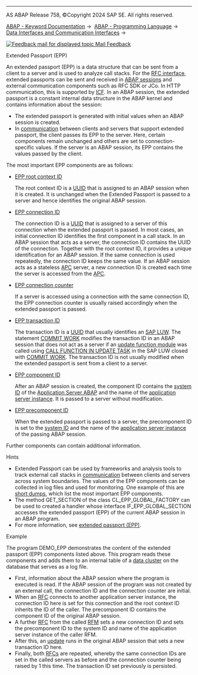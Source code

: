   

* * *

AS ABAP Release 758, ©Copyright 2024 SAP SE. All rights reserved.

[ABAP - Keyword Documentation](https://help.sap.com/doc/abapdocu_latest_index_htm/latest/en-US/abenabap.htm) →  [ABAP - Programming Language](https://help.sap.com/doc/abapdocu_latest_index_htm/latest/en-US/abenabap_reference.htm) →  [Data Interfaces and Communication Interfaces](https://help.sap.com/doc/abapdocu_latest_index_htm/latest/en-US/abenabap_data_communication.htm) → 

 [![](Mail.gif?object=Mail.gif "Feedback mail for displayed topic") Mail Feedback](mailto:f1_help@sap.com?subject=Feedback%20on%20ABAP%20Documentation&body=Document:%20Extended%20Passport%20%28EPP%29%2C%20ABENEPP%2C%20758%0D%0A%0D%0AError:%0D%0A%0D%0A%0D%0A%0D%0ASuggestion%20for%20improvement:)

Extended Passport (EPP)

An extended passport (EPP) is a data structure that can be sent from a client to a server and is used to analyze call stacks. For the [RFC interface](https://help.sap.com/doc/abapdocu_latest_index_htm/latest/en-US/abenrfc_interface.htm), extended passports can be sent and received in [ABAP sessions](https://help.sap.com/doc/abapdocu_latest_index_htm/latest/en-US/abenabap_session_glosry.htm "Glossary Entry") and external communication components such as RFC SDK or JCo. In HTTP communication, this is supported by [ICF](https://help.sap.com/doc/abapdocu_latest_index_htm/latest/en-US/abenicf_glosry.htm "Glossary Entry"). In an ABAP session, the extended passport is a constant internal data structure in the ABAP kernel and contains information about the session:

-   The extended passport is generated with initial values when an ABAP session is created.
-   In [communication](https://help.sap.com/doc/abapdocu_latest_index_htm/latest/en-US/abenabap_data_communication.htm) between clients and servers that support extended passport, the client passes its EPP to the server. Here, certain components remain unchanged and others are set to connection-specific values. If the server is an ABAP session, its EPP contains the values passed by the client.

The most important EPP components are as follows:

-   [EPP root context ID](https://help.sap.com/doc/abapdocu_latest_index_htm/latest/en-US/abenepp_root_context_id_glosry.htm "Glossary Entry")
    
    The root context ID is a [UUID](https://help.sap.com/doc/abapdocu_latest_index_htm/latest/en-US/abenuuid_glosry.htm "Glossary Entry") that is assigned to an ABAP session when it is created. It is unchanged when the Extended Passport is passed to a server and hence identifies the original ABAP session.
    
-   [EPP connection ID](https://help.sap.com/doc/abapdocu_latest_index_htm/latest/en-US/abenepp_connection_id_glosry.htm "Glossary Entry")
    
    The connection ID is a [UUID](https://help.sap.com/doc/abapdocu_latest_index_htm/latest/en-US/abenuuid_glosry.htm "Glossary Entry") that is assigned to a server of this connection when the extended passport is passed. In most cases, an initial connection ID identifies the first component in a call stack. In an ABAP session that acts as a server, the connection ID contains the UUID of the connection. Together with the root context ID, it provides a unique identification for an ABAP session. If the same connection is used repeatedly, the connection ID keeps the same value. If an ABAP session acts as a stateless [APC](https://help.sap.com/doc/abapdocu_latest_index_htm/latest/en-US/abenapc.htm) server, a new connection ID is created each time the server is accessed from the [APC](https://help.sap.com/doc/abapdocu_latest_index_htm/latest/en-US/abenapc.htm).
    
-   [EPP connection counter](https://help.sap.com/doc/abapdocu_latest_index_htm/latest/en-US/abenepp_connection_counter_glosry.htm "Glossary Entry")
    
    If a server is accessed using a connection with the same connection ID, the EPP connection counter is usually raised accordingly when the extended passport is passed.
    
-   [EPP transaction ID](https://help.sap.com/doc/abapdocu_latest_index_htm/latest/en-US/abenepp_transaction_id_glosry.htm "Glossary Entry")
    
    The transaction ID is a [UUID](https://help.sap.com/doc/abapdocu_latest_index_htm/latest/en-US/abenuuid_glosry.htm "Glossary Entry") that usually identifies an [SAP LUW](https://help.sap.com/doc/abapdocu_latest_index_htm/latest/en-US/abensap_luw_glosry.htm "Glossary Entry"). The statement [COMMIT WORK](https://help.sap.com/doc/abapdocu_latest_index_htm/latest/en-US/abapcommit.htm) modifies the transaction ID in an ABAP session that does not act as a server if an [update function module](https://help.sap.com/doc/abapdocu_latest_index_htm/latest/en-US/abenupdate_function_module_glosry.htm "Glossary Entry") was called using [CALL FUNCTION IN UPDATE TASK](https://help.sap.com/doc/abapdocu_latest_index_htm/latest/en-US/abapcall_function_update.htm) in the SAP LUW closed with [COMMIT WORK](https://help.sap.com/doc/abapdocu_latest_index_htm/latest/en-US/abapcommit.htm). The transaction ID is not usually modified when the extended passport is sent from a client to a server.
    
-   [EPP component ID](https://help.sap.com/doc/abapdocu_latest_index_htm/latest/en-US/abenepp_component_id_glosry.htm "Glossary Entry")
    
    After an ABAP session is created, the component ID contains the [system ID](https://help.sap.com/doc/abapdocu_latest_index_htm/latest/en-US/abensystem_id_glosry.htm "Glossary Entry") of the [Application Server ABAP](https://help.sap.com/doc/abapdocu_latest_index_htm/latest/en-US/abenas_abap_glosry.htm "Glossary Entry") and the name of the [application server instance](https://help.sap.com/doc/abapdocu_latest_index_htm/latest/en-US/abenas_instance_glosry.htm "Glossary Entry"). It is passed to a server without modification.
    
-   [EPP precomponent ID](https://help.sap.com/doc/abapdocu_latest_index_htm/latest/en-US/abenepp_pre_component_id_glosry.htm "Glossary Entry")
    
    When the extended passport is passed to a server, the precomponent ID is set to the [system ID](https://help.sap.com/doc/abapdocu_latest_index_htm/latest/en-US/abensystem_id_glosry.htm "Glossary Entry") and the name of the [application server instance](https://help.sap.com/doc/abapdocu_latest_index_htm/latest/en-US/abenas_instance_glosry.htm "Glossary Entry") of the passing ABAP session.
    

Further components can contain additional information.

Hints

-   Extended Passport can be used by frameworks and analysis tools to track external call stacks in [communication](https://help.sap.com/doc/abapdocu_latest_index_htm/latest/en-US/abenabap_data_communication.htm) between clients and servers across system boundaries. The values of the EPP components can be collected in log files and used for monitoring. One example of this are [short dumps](https://help.sap.com/doc/abapdocu_latest_index_htm/latest/en-US/abenshort_dump_glosry.htm "Glossary Entry"), which list the most important EPP components.
-   The method GET\_SECTION of the class CL\_EPP\_GLOBAL\_FACTORY can be used to created a handler whose interface IF\_EPP\_GLOBAL\_SECTION accesses the extended passport (EPP) of the current ABAP session in an ABAP program.
-   For more information, see [extended passport (EPP)](https://help.sap.com/docs/ABAP_PLATFORM_NEW/e067931e0b0a4b2089f4db327879cd55/89a03e5e5908448cbe7cce3ddcf214b5).

Example

The program DEMO\_EPP demonstrates the content of the extended passport (EPP) components listed above. This program reads these components and adds them to an internal table of a [data cluster](https://help.sap.com/doc/abapdocu_latest_index_htm/latest/en-US/abendata_cluster_glosry.htm "Glossary Entry") on the database that serves as a log file.

-   First, information about the ABAP session where the program is executed is read. If the ABAP session of the program was not created by an external call, the connection ID and the connection counter are initial.
-   When an [RFC](https://help.sap.com/doc/abapdocu_latest_index_htm/latest/en-US/abenrfc_glosry.htm "Glossary Entry") connects to another application server instance, the connection ID here is set for this connection and the root context ID inherits the ID of the caller. The precomponent ID contains the component ID of the original ABAP session.
-   A further [RFC](https://help.sap.com/doc/abapdocu_latest_index_htm/latest/en-US/abenrfc_glosry.htm "Glossary Entry") from the called [RFM](https://help.sap.com/doc/abapdocu_latest_index_htm/latest/en-US/abenrfm_glosry.htm "Glossary Entry") sets a new connection ID and sets the precomponent ID to the system ID and name of the application server instance of the caller RFM.
-   After this, an [update](https://help.sap.com/doc/abapdocu_latest_index_htm/latest/en-US/abenupdate_glosry.htm "Glossary Entry") runs in the original ABAP session that sets a new transaction ID here.
-   Finally, both [RFCs](https://help.sap.com/doc/abapdocu_latest_index_htm/latest/en-US/abenrfc_glosry.htm "Glossary Entry") are repeated, whereby the same connection IDs are set in the called servers as before and the connection counter being raised by 1 this time. The transaction ID set previously is persisted.